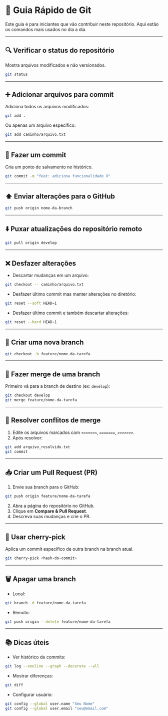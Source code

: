 # 🚀 Guia Rápido de Git

Este guia é para iniciantes que vão contribuir neste repositório.
Aqui estão os comandos mais usados no dia a dia.

---

## 🔍 Verificar o status do repositório
Mostra arquivos modificados e não versionados.

```bash
git status
```

---

## ➕ Adicionar arquivos para commit
Adiciona todos os arquivos modificados:

```bash
git add .
```

Ou apenas um arquivo específico:

```bash
git add caminho/arquivo.txt
```

---

## 💾 Fazer um commit
Cria um ponto de salvamento no histórico.

```bash
git commit -m "feat: adiciona funcionalidade X"
```

---

## ⬆️ Enviar alterações para o GitHub
```bash
git push origin nome-da-branch
```

---

## ⬇️ Puxar atualizações do repositório remoto
```bash
git pull origin develop
```

---

## ❌ Desfazer alterações
- Descartar mudanças em um arquivo:
```bash
git checkout -- caminho/arquivo.txt
```

- Desfazer último commit mas manter alterações no diretório:
```bash
git reset --soft HEAD~1
```

- Desfazer último commit e também descartar alterações:
```bash
git reset --hard HEAD~1
```

---

## 🌱 Criar uma nova branch
```bash
git checkout -b feature/nome-da-tarefa
```

---

## 🔀 Fazer merge de uma branch
Primeiro vá para a branch de destino (ex: `develop`):

```bash
git checkout develop
git merge feature/nome-da-tarefa
```

---

## 🔄 Resolver conflitos de merge
1. Edite os arquivos marcados com `<<<<<<<`, `=======`, `>>>>>>>`.
2. Após resolver:
```bash
git add arquivo_resolvido.txt
git commit
```

---

## 📥 Criar um Pull Request (PR)
1. Envie sua branch para o GitHub:
```bash
git push origin feature/nome-da-tarefa
```
2. Abra a página do repositório no GitHub.
3. Clique em **Compare & Pull Request**.
4. Descreva suas mudanças e crie o PR.

---

## 🍒 Usar cherry-pick
Aplica um commit específico de outra branch na branch atual.

```bash
git cherry-pick <hash-do-commit>
```

---

## 🗑️ Apagar uma branch
- Local:
```bash
git branch -d feature/nome-da-tarefa
```

- Remoto:
```bash
git push origin --delete feature/nome-da-tarefa
```

---

## 📚 Dicas úteis
- Ver histórico de commits:
```bash
git log --oneline --graph --decorate --all
```

- Mostrar diferenças:
```bash
git diff
```

- Configurar usuário:
```bash
git config --global user.name "Seu Nome"
git config --global user.email "seu@email.com"
```
